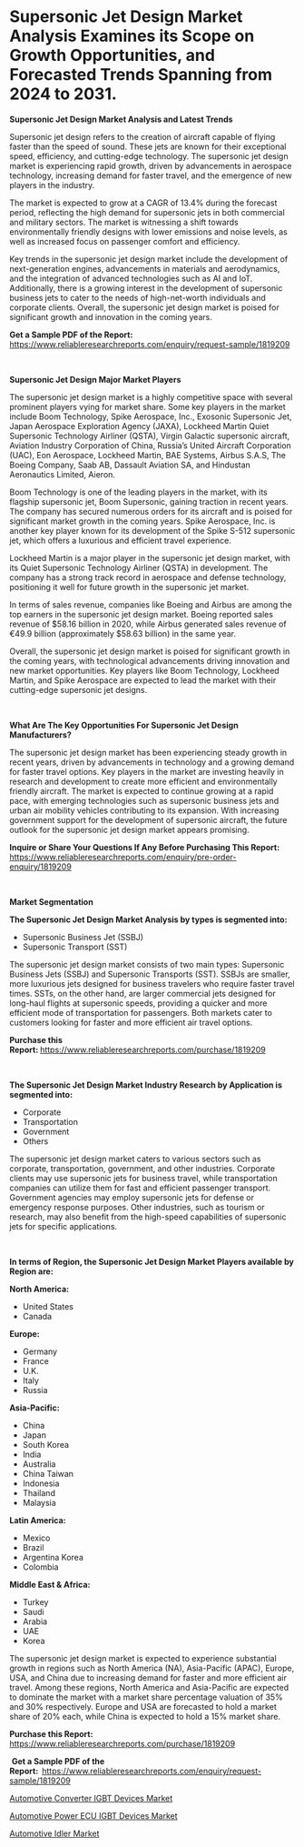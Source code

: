 <p><h1>Supersonic Jet Design Market Analysis Examines its Scope on Growth Opportunities, and Forecasted Trends Spanning from 2024 to 2031.</h1></p><p><strong>Supersonic Jet Design Market Analysis and Latest Trends</strong></p>
<p><p>Supersonic jet design refers to the creation of aircraft capable of flying faster than the speed of sound. These jets are known for their exceptional speed, efficiency, and cutting-edge technology. The supersonic jet design market is experiencing rapid growth, driven by advancements in aerospace technology, increasing demand for faster travel, and the emergence of new players in the industry.</p><p>The market is expected to grow at a CAGR of 13.4% during the forecast period, reflecting the high demand for supersonic jets in both commercial and military sectors. The market is witnessing a shift towards environmentally friendly designs with lower emissions and noise levels, as well as increased focus on passenger comfort and efficiency.</p><p>Key trends in the supersonic jet design market include the development of next-generation engines, advancements in materials and aerodynamics, and the integration of advanced technologies such as AI and IoT. Additionally, there is a growing interest in the development of supersonic business jets to cater to the needs of high-net-worth individuals and corporate clients. Overall, the supersonic jet design market is poised for significant growth and innovation in the coming years.</p></p>
<p><strong>Get a Sample PDF of the Report:&nbsp;</strong> <a href="https://www.reliableresearchreports.com/enquiry/request-sample/1819209">https://www.reliableresearchreports.com/enquiry/request-sample/1819209</a></p>
<p>&nbsp;</p>
<p><strong>Supersonic Jet Design Major Market Players</strong></p>
<p><p>The supersonic jet design market is a highly competitive space with several prominent players vying for market share. Some key players in the market include Boom Technology, Spike Aerospace, Inc., Exosonic Supersonic Jet, Japan Aerospace Exploration Agency (JAXA), Lockheed Martin Quiet Supersonic Technology Airliner (QSTA), Virgin Galactic supersonic aircraft, Aviation Industry Corporation of China, Russia’s United Aircraft Corporation (UAC), Eon Aerospace, Lockheed Martin, BAE Systems, Airbus S.A.S, The Boeing Company, Saab AB, Dassault Aviation SA, and Hindustan Aeronautics Limited, Aieron.</p><p>Boom Technology is one of the leading players in the market, with its flagship supersonic jet, Boom Supersonic, gaining traction in recent years. The company has secured numerous orders for its aircraft and is poised for significant market growth in the coming years. Spike Aerospace, Inc. is another key player known for its development of the Spike S-512 supersonic jet, which offers a luxurious and efficient travel experience.</p><p>Lockheed Martin is a major player in the supersonic jet design market, with its Quiet Supersonic Technology Airliner (QSTA) in development. The company has a strong track record in aerospace and defense technology, positioning it well for future growth in the supersonic jet market.</p><p>In terms of sales revenue, companies like Boeing and Airbus are among the top earners in the supersonic jet design market. Boeing reported sales revenue of $58.16 billion in 2020, while Airbus generated sales revenue of €49.9 billion (approximately $58.63 billion) in the same year.</p><p>Overall, the supersonic jet design market is poised for significant growth in the coming years, with technological advancements driving innovation and new market opportunities. Key players like Boom Technology, Lockheed Martin, and Spike Aerospace are expected to lead the market with their cutting-edge supersonic jet designs.</p></p>
<p>&nbsp;</p>
<p><strong>What Are The Key Opportunities For Supersonic Jet Design Manufacturers?</strong></p>
<p><p>The supersonic jet design market has been experiencing steady growth in recent years, driven by advancements in technology and a growing demand for faster travel options. Key players in the market are investing heavily in research and development to create more efficient and environmentally friendly aircraft. The market is expected to continue growing at a rapid pace, with emerging technologies such as supersonic business jets and urban air mobility vehicles contributing to its expansion. With increasing government support for the development of supersonic aircraft, the future outlook for the supersonic jet design market appears promising.</p></p>
<p><strong>Inquire or Share Your Questions If Any Before Purchasing This Report:</strong> <a href="https://www.reliableresearchreports.com/enquiry/pre-order-enquiry/1819209">https://www.reliableresearchreports.com/enquiry/pre-order-enquiry/1819209</a></p>
<p>&nbsp;</p>
<p><strong>Market Segmentation</strong></p>
<p><strong>The Supersonic Jet Design Market Analysis by types is segmented into:</strong></p>
<p><ul><li>Supersonic Business Jet (SSBJ)</li><li>Supersonic Transport (SST)</li></ul></p>
<p><p>The supersonic jet design market consists of two main types: Supersonic Business Jets (SSBJ) and Supersonic Transports (SST). SSBJs are smaller, more luxurious jets designed for business travelers who require faster travel times. SSTs, on the other hand, are larger commercial jets designed for long-haul flights at supersonic speeds, providing a quicker and more efficient mode of transportation for passengers. Both markets cater to customers looking for faster and more efficient air travel options.</p></p>
<p><strong>Purchase this Report:&nbsp;</strong><a href="https://www.reliableresearchreports.com/purchase/1819209">https://www.reliableresearchreports.com/purchase/1819209</a></p>
<p>&nbsp;</p>
<p><strong>The Supersonic Jet Design Market Industry Research by Application is segmented into:</strong></p>
<p><ul><li>Corporate</li><li>Transportation</li><li>Government</li><li>Others</li></ul></p>
<p><p>The supersonic jet design market caters to various sectors such as corporate, transportation, government, and other industries. Corporate clients may use supersonic jets for business travel, while transportation companies can utilize them for fast and efficient passenger transport. Government agencies may employ supersonic jets for defense or emergency response purposes. Other industries, such as tourism or research, may also benefit from the high-speed capabilities of supersonic jets for specific applications.</p></p>
<p>&nbsp;</p>
<p><strong>In terms of Region, the Supersonic Jet Design Market Players available by Region are:</strong></p>
<p>
    <p> <strong> North America: </strong>
        <ul>
            <li>United States</li>
            <li>Canada</li>
        </ul>
        </p> 
    <p> <strong> Europe: </strong>
        <ul>
            <li>Germany</li>
            <li>France</li>
            <li>U.K.</li>
            <li>Italy</li>
            <li>Russia</li>
        </ul>
        </p> 
    <p> <strong> Asia-Pacific: </strong>
        <ul>
            <li>China</li>
            <li>Japan</li>
            <li>South Korea</li>
            <li>India</li>
            <li>Australia</li>
            <li>China Taiwan</li>
            <li>Indonesia</li>
            <li>Thailand</li>
            <li>Malaysia</li>
        </ul>
        </p> 
    <p> <strong> Latin America: </strong>
        <ul>
            <li>Mexico</li>
            <li>Brazil</li>
            <li>Argentina Korea</li>
            <li>Colombia</li>
        </ul>
        </p> 
    <p> <strong> Middle East & Africa: </strong>
        <ul>
            <li>Turkey</li>
            <li>Saudi</li>
            <li>Arabia</li>
            <li>UAE</li>
            <li>Korea</li>
        </ul>
    </p>
    </p>
<p><p>The supersonic jet design market is expected to experience substantial growth in regions such as North America (NA), Asia-Pacific (APAC), Europe, USA, and China due to increasing demand for faster and more efficient air travel. Among these regions, North America and Asia-Pacific are expected to dominate the market with a market share percentage valuation of 35% and 30% respectively. Europe and USA are forecasted to hold a market share of 20% each, while China is expected to hold a 15% market share.</p></p>
<p><strong>Purchase this Report: </strong><a href="https://www.reliableresearchreports.com/purchase/1819209">https://www.reliableresearchreports.com/purchase/1819209</a></p>
<p>&nbsp;<strong>Get a Sample PDF of the Report:&nbsp;&nbsp;</strong><a href="https://www.reliableresearchreports.com/enquiry/request-sample/1819209">https://www.reliableresearchreports.com/enquiry/request-sample/1819209</a></p>
<p><strong></strong></p>
<p><p><a href="https://view.publitas.com/reportprime-1/automotive-converter-igbt-devices-market-size-share-trends-analysis-report-by-material-by-type-by-end-user-by-region-and-segment-forecasts-2023-2030/">Automotive Converter IGBT Devices Market</a></p><p><a href="https://view.publitas.com/reportprime-1/automotive-power-ecu-igbt-devices-market-research-report-provides-critical-insights-that-can-help-shape-business-development-and-investment-strategies/">Automotive Power ECU IGBT Devices Market</a></p><p><a href="https://view.publitas.com/reportprime-1/automotive-idler-market-research-report-reveals-the-latest-trends-and-opportunities-of-this-market-for-period-from-2023-2030/">Automotive Idler Market</a></p></p>